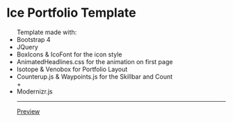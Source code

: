 <h1> Ice Portfolio Template </h1>

<ul>Template made with:
  <li>Bootstrap 4 </li>
  <li>JQuery</li>
  <li>BoxIcons & IcoFont for the icon style</li>
  <li>AnimatedHeadlines.css for the animation on first page</li>
  <li>Isotope & Venobox for Portfolio Layout</li>
  <li>Counterup.js & Waypoints.js for the Skillbar and Count</li>+
  <li>Modernizr.js</li>
<hr>

<a href="https://gigliottigiuseppe.it/ice/index.html">Preview</a>
